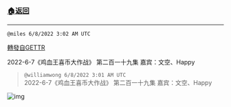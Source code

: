 ###  [:house:返回](README.md)
---


`@miles 6/8/2022 3:02 AM UTC`

[轉發自GETTR](https://gettr.com/post/p1d4ef3a5e5)

2022-6-7《鸡血王喜币大作战》 第二百一十九集 嘉宾：文空、Happy

> `@williamwong 6/8/2022 3:01 AM UTC`<br/>2022-6-7《鸡血王喜币大作战》 第二百一十九集 嘉宾：文空、Happy

![img](https://media.gettr.com/group49/origin/2022/04/09/03/1f18d9cd-1243-575c-6a9c-4dcf3708adc3/6383d6c383a688bc0ce747d8282e44b3.jpeg)
